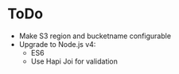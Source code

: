 # ToDo

- Make S3 region and bucketname configurable
- Upgrade to Node.js v4:
  - ES6
  - Use Hapi Joi for validation
